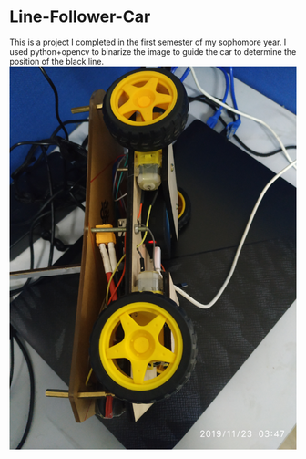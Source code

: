 # Line-Follower-Car
This is a project I completed in the first semester of my sophomore year. I used python+opencv to binarize the image to guide the car to determine the position of the black line.
![image](https://github.com/Emoic/-Line-Follower-Car/blob/main/IMG/IMG_20191123_034731.jpg)
